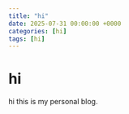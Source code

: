 ```yaml
---
title: "hi"
date: 2025-07-31 00:00:00 +0000
categories: [hi]
tags: [hi]
---
```


# hi
hi this is my personal blog.